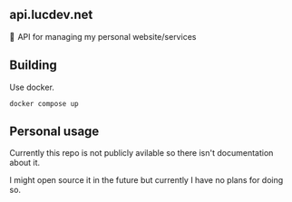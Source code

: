 ## api.lucdev.net
🚀  API for managing my personal website/services

## Building

Use docker.

	docker compose up

## Personal usage

Currently this repo is not publicly avilable so there isn't documentation about it.

I might open source it in the future but currently I have no plans for doing so.
